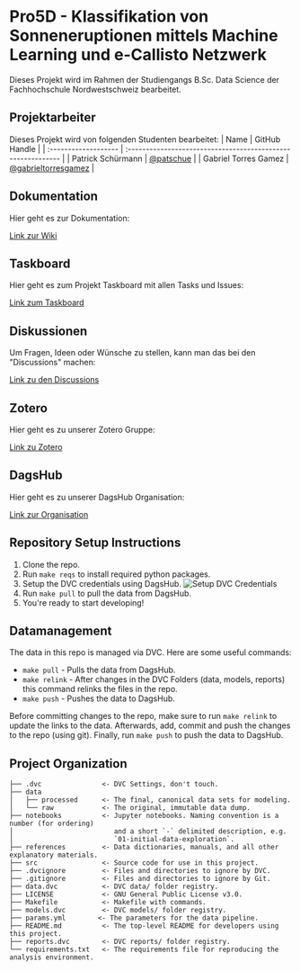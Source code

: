 # Pro5D - Klassifikation von Sonneneruptionen mittels Machine Learning und e-Callisto Netzwerk
Dieses Projekt wird im Rahmen der Studiengangs B.Sc. Data Science der Fachhochschule Nordwestschweiz bearbeitet.

## Projektarbeiter
Dieses Projekt wird von folgenden Studenten bearbeitet:
| Name                 | GitHub Handle                                                |
| :------------------- | :----------------------------------------------------------- |
| Patrick Schürmann    | [@patschue](https://github.com/patschue)                     |
| Gabriel Torres Gamez | [@gabrieltorresgamez](https://github.com/gabrieltorresgamez) |

## Dokumentation
Hier geht es zur Dokumentation:

[Link zur Wiki](https://github.com/i4Ds/FlareSense/wiki)

## Taskboard
Hier geht es zum Projekt Taskboard mit allen Tasks und Issues:

[Link zum Taskboard](https://github.com/orgs/i4Ds/projects/11)

## Diskussionen
Um Fragen, Ideen oder Wünsche zu stellen, kann man das bei den "Discussions" machen:

[Link zu den Discussions](https://github.com/i4Ds/FlareSense/discussions)

## Zotero
Hier geht es zu unserer Zotero Gruppe:

[Link zu Zotero](https://www.zotero.org/groups/5202251/pro5d_23hs_i4ds22/library)

## DagsHub
Hier geht es zu unserer DagsHub Organisation: 

[Link zur Organisation](https://dagshub.com/org/FlareSense/home)

## Repository Setup Instructions
1. Clone the repo.
2. Run `make reqs` to install required python packages.
3. Setup the DVC credentials using DagsHub.
![Setup DVC Credentials](https://i.imgur.com/BgCl22U.png)
4. Run `make pull` to pull the data from DagsHub.
5. You're ready to start developing!

## Datamanagement
The data in this repo is managed via DVC. Here are some useful commands:
- `make pull` - Pulls the data from DagsHub.
- `make relink` - After changes in the DVC Folders (data, models, reports) this command relinks the files in the repo.
- `make push` - Pushes the data to DagsHub.

Before committing changes to the repo, make sure to run `make relink` to update the links to the data.
Afterwards, add, commit and push the changes to the repo (using git).
Finally, run `make push` to push the data to DagsHub.

## Project Organization

    ├── .dvc               <- DVC Settings, don't touch.
    ├── data
    │   ├── processed      <- The final, canonical data sets for modeling.
    │   └── raw            <- The original, immutable data dump.
    ├── notebooks          <- Jupyter notebooks. Naming convention is a number (for ordering)
    │                         and a short `-` delimited description, e.g.
    │                         `01-initial-data-exploration`.
    ├── references         <- Data dictionaries, manuals, and all other explanatory materials.
    ├── src                <- Source code for use in this project.
    ├── .dvcignore         <- Files and directories to ignore by DVC.
    ├── .gitignore         <- Files and directories to ignore by Git.
    ├── data.dvc           <- DVC data/ folder registry.
    ├── LICENSE            <- GNU General Public License v3.0.
    ├── Makefile           <- Makefile with commands.
    ├── models.dvc         <- DVC models/ folder registry.
    ├── params.yml        <- The parameters for the data pipeline.
    ├── README.md          <- The top-level README for developers using this project.
    ├── reports.dvc        <- DVC reports/ folder registry.
    └── requirements.txt   <- The requirements file for reproducing the analysis environment.
